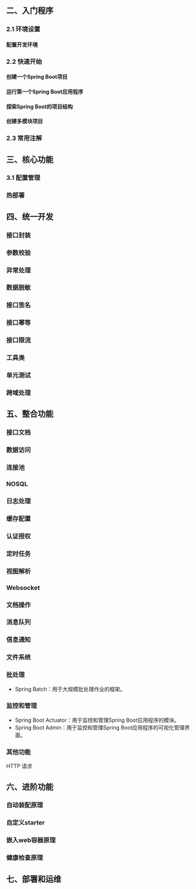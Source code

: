 ## 二、入门程序

### 2.1 环境设置

#### 配置开发环境

### 2.2 快速开始

#### 创建一个Spring Boot项目

#### 运行第一个Spring Boot应用程序

#### 探索Spring Boot的项目结构

#### 创建多模块项目

### 2.3 常用注解

## 三、核心功能

### 3.1 配置管理

### 热部署



## 四、统一开发

### 接口封装

### 参数校验

### 异常处理

### 数据脱敏

### 接口签名

### 接口幂等

### 接口限流

### 工具类

### 单元测试

### 跨域处理

## 五、整合功能

### 接口文档

### 数据访问

### 连接池

### NOSQL

### 日志处理

### 缓存配置

### 认证授权

### 定时任务

### 视图解析

### Websocket

### 文档操作

### 消息队列

### 信息通知

### 文件系统

### 批处理

- Spring Batch：用于大规模批处理作业的框架。

### 监控和管理

- Spring Boot Actuator：用于监控和管理Spring Boot应用程序的模块。
- Spring Boot Admin：用于监控和管理Spring Boot应用程序的可视化管理界面。

### 其他功能

HTTP 请求



## 六、进阶功能

### 自动装配原理

### 自定义starter

### 嵌入web容器原理

### 健康检查原理

## 七、部署和运维

